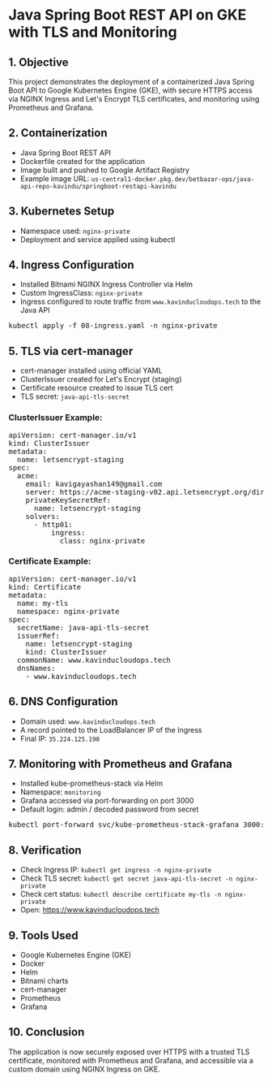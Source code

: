 <!DOCTYPE html>
<html>
<head>
  <title>DevOps Assignment - Java API on GKE</title>
</head>
<body>

<h1>Java Spring Boot REST API on GKE with TLS and Monitoring</h1>

<h2>1. Objective</h2>
<p>This project demonstrates the deployment of a containerized Java Spring Boot API to Google Kubernetes Engine (GKE), with secure HTTPS access via NGINX Ingress and Let's Encrypt TLS certificates, and monitoring using Prometheus and Grafana.</p>

<h2>2. Containerization</h2>
<ul>
  <li>Java Spring Boot REST API</li>
  <li>Dockerfile created for the application</li>
  <li>Image built and pushed to Google Artifact Registry</li>
  <li>Example image URL: <code>us-central1-docker.pkg.dev/betbazar-ops/java-api-repo-kavindu/springboot-restapi-kavindu</code></li>
</ul>

<h2>3. Kubernetes Setup</h2>
<ul>
  <li>Namespace used: <code>nginx-private</code></li>
  <li>Deployment and service applied using kubectl</li>
</ul>

<h2>4. Ingress Configuration</h2>
<ul>
  <li>Installed Bitnami NGINX Ingress Controller via Helm</li>
  <li>Custom IngressClass: <code>nginx-private</code></li>
  <li>Ingress configured to route traffic from <code>www.kavinducloudops.tech</code> to the Java API</li>
</ul>

<pre>
kubectl apply -f 08-ingress.yaml -n nginx-private
</pre>

<h2>5. TLS via cert-manager</h2>
<ul>
  <li>cert-manager installed using official YAML</li>
  <li>ClusterIssuer created for Let's Encrypt (staging)</li>
  <li>Certificate resource created to issue TLS cert</li>
  <li>TLS secret: <code>java-api-tls-secret</code></li>
</ul>

<h3>ClusterIssuer Example:</h3>
<pre>
apiVersion: cert-manager.io/v1
kind: ClusterIssuer
metadata:
  name: letsencrypt-staging
spec:
  acme:
    email: kavigayashan149@gmail.com
    server: https://acme-staging-v02.api.letsencrypt.org/directory
    privateKeySecretRef:
      name: letsencrypt-staging
    solvers:
      - http01:
          ingress:
            class: nginx-private
</pre>

<h3>Certificate Example:</h3>
<pre>
apiVersion: cert-manager.io/v1
kind: Certificate
metadata:
  name: my-tls
  namespace: nginx-private
spec:
  secretName: java-api-tls-secret
  issuerRef:
    name: letsencrypt-staging
    kind: ClusterIssuer
  commonName: www.kavinducloudops.tech
  dnsNames:
    - www.kavinducloudops.tech
</pre>

<h2>6. DNS Configuration</h2>
<ul>
  <li>Domain used: <code>www.kavinducloudops.tech</code></li>
  <li>A record pointed to the LoadBalancer IP of the Ingress</li>
  <li>Final IP: <code>35.224.125.190</code></li>
</ul>

<h2>7. Monitoring with Prometheus and Grafana</h2>
<ul>
  <li>Installed kube-prometheus-stack via Helm</li>
  <li>Namespace: <code>monitoring</code></li>
  <li>Grafana accessed via port-forwarding on port 3000</li>
  <li>Default login: admin / decoded password from secret</li>
</ul>

<pre>
kubectl port-forward svc/kube-prometheus-stack-grafana 3000:80 -n monitoring
</pre>

<h2>8. Verification</h2>
<ul>
  <li>Check Ingress IP: <code>kubectl get ingress -n nginx-private</code></li>
  <li>Check TLS secret: <code>kubectl get secret java-api-tls-secret -n nginx-private</code></li>
  <li>Check cert status: <code>kubectl describe certificate my-tls -n nginx-private</code></li>
  <li>Open: <a href="https://www.kavinducloudops.tech">https://www.kavinducloudops.tech</a></li>
</ul>

<h2>9. Tools Used</h2>
<ul>
  <li>Google Kubernetes Engine (GKE)</li>
  <li>Docker</li>
  <li>Helm</li>
  <li>Bitnami charts</li>
  <li>cert-manager</li>
  <li>Prometheus</li>
  <li>Grafana</li>
</ul>

<h2>10. Conclusion</h2>
<p>The application is now securely exposed over HTTPS with a trusted TLS certificate, monitored with Prometheus and Grafana, and accessible via a custom domain using NGINX Ingress on GKE.</p>

</body>
</html>
